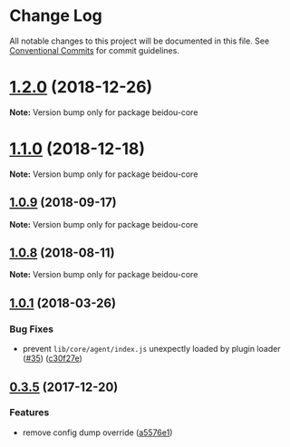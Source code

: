 # Change Log

All notable changes to this project will be documented in this file.
See [Conventional Commits](https://conventionalcommits.org) for commit guidelines.

<a name="1.2.0"></a>
# [1.2.0](https://github.com/alibaba/beidou/packages/beidou-core/compare/v1.1.0...v1.2.0) (2018-12-26)




**Note:** Version bump only for package beidou-core

<a name="1.1.0"></a>

# [1.1.0](https://github.com/alibaba/beidou/packages/beidou-core/compare/v1.0.10...v1.1.0) (2018-12-18)

**Note:** Version bump only for package beidou-core

<a name="1.0.9"></a>

## [1.0.9](https://github.com/alibaba/beidou/packages/beidou-core/compare/v1.0.8...v1.0.9) (2018-09-17)

**Note:** Version bump only for package beidou-core

<a name="1.0.8"></a>

## [1.0.8](https://github.com/alibaba/beidou/packages/beidou-core/compare/v1.0.7...v1.0.8) (2018-08-11)

**Note:** Version bump only for package beidou-core

<a name="1.0.1"></a>

## [1.0.1](https://github.com/alibaba/beidou/packages/beidou-core/compare/v1.0.0...v1.0.1) (2018-03-26)

### Bug Fixes

- prevent `lib/core/agent/index.js` unexpectly loaded by plugin loader ([#35](https://github.com/alibaba/beidou/packages/beidou-core/issues/35)) ([c30f27e](https://github.com/alibaba/beidou/packages/beidou-core/commit/c30f27e))

<a name="0.3.5"></a>

## [0.3.5](https://github.com/alibaba/beidou/packages/beidou-core/compare/v0.3.4...v0.3.5) (2017-12-20)

### Features

- remove config dump override ([a5576e1](https://github.com/alibaba/beidou/packages/beidou-core/commit/a5576e1))
